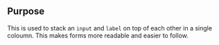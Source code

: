 ## Purpose

This is used to stack an `input` and `label` on top of each other in a single coloumn. This makes forms more readable and easier to follow.